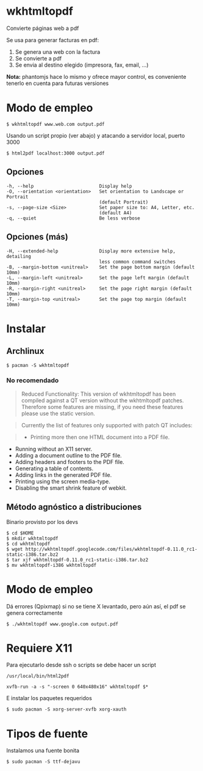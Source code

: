 # wkhtmltopdf

Convierte páginas web a pdf

Se usa para generar facturas en pdf:

1.  Se genera una web con la factura
2.  Se convierte a pdf
3.  Se envia al destino elegido (impresora, fax, email, ...)

**Nota:** phantomjs hace lo mismo y ofrece mayor control, es conveniente
tenerlo en cuenta para futuras versiones

# Modo de empleo

    $ wkhtmltopdf www.web.com output.pdf

Usando un script propio (ver abajo) y atacando a servidor local, puerto 3000

    $ html2pdf localhost:3000 output.pdf

## Opciones

    -h, --help                        Display help
    -O, --orientation <orientation>   Set orientation to Landscape or Portrait
                                      (default Portrait)
    -s, --page-size <Size>            Set paper size to: A4, Letter, etc.
                                      (default A4)
    -q, --quiet                       Be less verbose

## Opciones (más)

    -H, --extended-help               Display more extensive help, detailing
                                      less common command switches
    -B, --margin-bottom <unitreal>    Set the page bottom margin (default 10mm)
    -L, --margin-left <unitreal>      Set the page left margin (default 10mm)
    -R, --margin-right <unitreal>     Set the page right margin (default 10mm)
    -T, --margin-top <unitreal>       Set the page top margin (default 10mm)

# Instalar

## Archlinux

    $ pacman -S wkhtmltopdf

### No recomendado

> Reduced Functionality:
    This version of wkhtmltopdf has been compiled against a QT version without
    the wkhtmltopdf patches. Therefore some features are missing, if you need
    these features please use the static version.

>   Currently the list of features only supported with patch QT includes:

>  * Printing more then one HTML document into a PDF file.
   * Running without an X11 server.
   * Adding a document outline to the PDF file.
   * Adding headers and footers to the PDF file.
   * Generating a table of contents.
   * Adding links in the generated PDF file.
   * Printing using the screen media-type.
   * Disabling the smart shrink feature of webkit.

## Método agnóstico a distribuciones

Binario provisto por los devs

    $ cd $HOME
    $ mkdir wkhtmltopdf
    $ cd wkhtmltopdf
    $ wget http://wkhtmltopdf.googlecode.com/files/wkhtmltopdf-0.11.0_rc1-static-i386.tar.bz2
    $ tar xjf wkhtmltopdf-0.11.0_rc1-static-i386.tar.bz2
    $ mv wkhtmltopdf-i386 wkhtmltopdf

# Modo de empleo

Dá errores (Qpixmap) si no se tiene X levantado, pero aún así, el pdf se genera
correctamente

    $ ./wkhtmltopdf www.google.com output.pdf

# Requiere X11

Para ejecutarlo desde ssh o scripts se debe hacer un script

`/usr/local/bin/html2pdf` 

    xvfb-run -a -s "-screen 0 640x480x16" wkhtmltopdf $*

E instalar los paquetes requeridos

    $ sudo pacman -S xorg-server-xvfb xorg-xauth

# Tipos de fuente

Instalamos una fuente bonita

    $ sudo pacman -S ttf-dejavu
